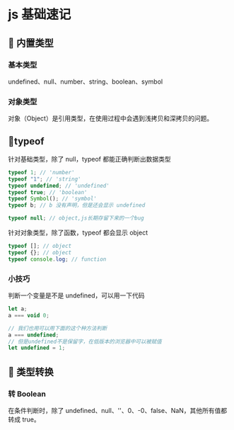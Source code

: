 # js 基础速记

## 🐸 内置类型

### 基本类型

undefined、null、number、string、boolean、symbol

### 对象类型

对象（Object）是引用类型，在使用过程中会遇到浅拷贝和深拷贝的问题。

## 🐸typeof

针对基础类型，除了 null，typeof 都能正确判断出数据类型

```js
typeof 1; // 'number'
typeof "1"; // 'string'
typeof undefined; // 'undefined'
typeof true; // 'boolean'
typeof Symbol(); // 'symbol'
typeof b; // b 没有声明，但是还会显示 undefined

typeof null; // object,js长期存留下来的一个bug
```

针对对象类型，除了函数，typeof 都会显示 object

```js
typeof []; // object
typeof {}; // object
typeof console.log; // function
```

### 小技巧

判断一个变量是不是 undefined，可以用一下代码

```js
let a;
a === void 0;

// 我们也用可以用下面的这个种方法判断
a === undefined;
// 但是undefined不是保留字，在低版本的浏览器中可以被赋值
let undefined = 1;
```

## 🐸 类型转换

### 转 Boolean

在条件判断时，除了 undefined、null、''、0、-0、false、NaN，其他所有值都转成 true。
